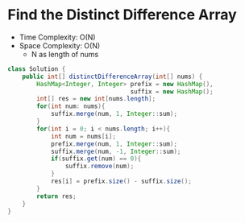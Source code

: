 # Find the Distinct Difference Array

- Time Complexity: O(N)
- Space Complexity: O(N)
  - N as length of nums

```java
class Solution {
    public int[] distinctDifferenceArray(int[] nums) {
        HashMap<Integer, Integer> prefix = new HashMap(),
                                  suffix = new HashMap();
        int[] res = new int[nums.length];
        for(int num: nums){
            suffix.merge(num, 1, Integer::sum);
        }
        for(int i = 0; i < nums.length; i++){
            int num = nums[i];
            prefix.merge(num, 1, Integer::sum);
            suffix.merge(num, -1, Integer::sum);
            if(suffix.get(num) == 0){
                suffix.remove(num);
            }
            res[i] = prefix.size() - suffix.size();
        }
        return res;
    }
}
```
